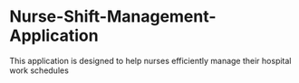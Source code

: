 # Nurse-Shift-Management-Application
This application is designed to help nurses efficiently manage their hospital work schedules

